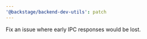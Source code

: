 ```yaml
---
'@backstage/backend-dev-utils': patch
---
```


Fix an issue where early IPC responses would be lost.
